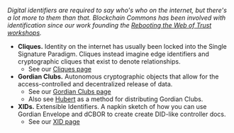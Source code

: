 _Digital identifiers are required to say who's who on the internet, but there's a lot more to them than that. Blockchain Commons has been involved with identification since our work founding the [Rebooting the Web of Trust workshops](https://www.weboftrust.info/)._

* **Cliques.** Identity on the internet has usually been locked into the Single Signature Paradigm. Cliques instead imagine edge identifiers and cryptographic cliques that exist to denote relationships.
   * See our [Cliques page](/cliques/)
* **Gordian Clubs.** Autonomous cryptographic objects that allow for the access-controlled and decentralized release of data.
   * See our [Gordian Clubs page](/clubs/)
   * Also see [Hubert](/hubert/) as a method for distributing Gordian Clubs.
* **XIDs.** Extensible Identifiers. A napkin sketch of how you can use Gordian Envelope and dCBOR to create create DID-like controller docs.
   * See our [XID page](/xid/)
